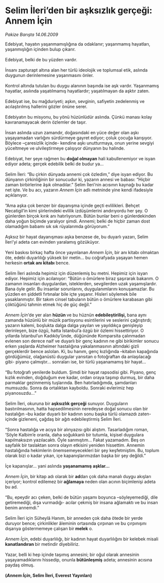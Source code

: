 # Selim İleri’den bir aşksızlık gerçeği: Annem İçin

*Pakize Barışta 14.06.2009*

<div class="taraf_structure_2col_1zq">
<div class="margen_n">



 <p>Edebiyat, hayatın yaşanmamışlığına da odaklanır; yaşanmamış hayatları, yaşanmışlığın içinden bulup çıkarır. <br/><br/>Edebiyat, belki de bu yüzden vardır. <br/><br/>İnsanı zapturapt altına alan her türlü ideolojik ve toplumsal etik, aslında duygunun derinlemesine yaşanmasını önler. <br/><br/>Kontrol altında tutulan bu duygu alanının başında ise aşk vardır. Yaşanmamış hayatlar, asılında yaşatılmamış hayatlardır; yaşatılmayan da aşktır zaten. <br/><br/>Edebiyat ise, bu mağduriyeti; aşkın, sevginin, safiyetin zedelenmiş ve acılaştırılmış hallerini gözler önüne serer. <br/><br/>Edebiyatın bu misyonu, bu yönü hüzünlüdür aslında. Çünkü manası kolay kavranamayacak derin özlemler de taşır. <br/><br/>İnsan aslında uzun zamandır, doğasındaki en yüce değer olan aşkı yaşayamadan varlığını sürdürmeye gayret ediyor; çoluk çocuğa karışıyor. Böylece –çaresizlik içinde- kendine aşkı unutturmaya, onun yerine sevgiyi yüceltmeye ve ulvileştirmeye çalışıyor dünyanın bu halinde. <br/><br/>Edebiyat, her şeye rağmen bu <b>doğal olmayan</b> hali kabullenemiyor ve isyan ediyor adeta; gerçek edebilik belki de budur ya... <br/><br/>Selim İleri: “Bu çirkin dünyada annemi çok özledim,” diye isyan ediyor. Bu dünyanın çirkinliğinin bir sonucudur ki, yazarın annesi ve babası: “Hiçbir zaman birbirlerine âşık olmadılar.” Selim İleri’nin acısının kaynağı bu kadar net işte. Ve bu acı, yazarın <i>Annem İçin</i> adlı metninde yine kendi ifadesiyle açıklanıyor. <br/><br/>“Ama aşka çok benzer bir dayanışma içinde geçti evlilikleri. Behçet Necatigil’in kimi şiirlerindeki evlilik izdüşümlerini andırıyordu her şey. O günlerden birçok kırık anı hatırlıyorum. Bütün bunlar beni o günlerdekinden daha yoğun biçimde yaralıyor şimdi. Annemi; belki de hiçbir zaman dost olamadığım babamı sık sık rüyalarımda görüyorum.” <br/><br/>Aşksız bir hayat dayanışması aşka benzese de, bu duyarlı yazarı, Selim İleri’yi adeta can evinden yaralamış gözüküyor. <br/><br/>Yeni baskısı birkaç hafta önce yayınlanan <i>Annem İçin</i>, bir anı kitabı olmaktan öte, edebi duyarlılığı yüksek bir metin... bu coğrafyada yaşayan hemen herkesin <b>ortak anı kitabı</b> bence. <br/><br/>Selim İleri aslında hepimiz için düzenlemiş bu metni. Hepimiz için isyan ediyor. Hepimiz için acılanıyor: “Bütün o ömürlere biraz şaşırarak bakarım. O zamanın insanları duygulardan, isteklerden, sevgilerden uzak yaşamışlardır. Bana öyle gelir. Bu insanlar sorunlarını, duygulanımlarını konuşamazlar. Bu yüzden en şiddetli fırtınalar bile içte yaşanır. Hisleri söylemek bile yasaklanmıştır. Bir takım cinsel tabuların bütün o ömürlere karabasan gibi çöktüğünü tahmin etmek hiç de güç değil.”<i> <br/><br/>Annem İçin’</i>de yer alan <b>hüzün </b>ve bu hüznün <b>edebileştirilişi, </b>bana aynı zamanda hüzünlü bir müzik partisyonu esintilerini ve seslerini çağrıştırdı; yazarın kalemi, boşlukta dalga dalga yayılan ve yayıldıkça genişleyip derinleşen, bize özgü, hatta İstanbul’a özgü bir özlemi hissettiriyor. O yıllarda İstanbul’un Kadıköy’ünde, düğününde Komparsita çalınmadan evlenen son derece naif ve duyarlı bir genç kadının ne gibi birikimler sonucu erken yaşlarda Alzheimer hastalığına yakalanmasının altındaki gizli gerçeklerdir bence aslolan. Ki, bu hanım, genç kızlığında –kitabın kapağında gördüğümüz, olağanüstü duygular yansıtan o fotoğraftan da anlaşılacağı gibi- piyano çalmıştır... sonraları ise, bir türlü yaşanamamış bir hayat... <br/><br/>“Bu fotoğrafı yenilerde buldum. Şimdi bir hayat rapsodisi gibi. Piyano, genç kızlık evinden, doğduğum eve kadar, ordan oraya taşınıp durmuş, bir daha parmaklar gezinmemiş tuşlarında. Ben hatırladığımda, şamdanları mumsuzdu. Sonra da ortalıktan kayboldu. Sonraki evlerimiz hep piyanosuzdu...” <br/><br/>Selim İleri, okuruna bir <b>aşksızlık gerçeği</b> sunuyor. Duyguların bastırılmasının, hatta hapsedilmesinin neredeyse doğal sonucu olan bir hastalığın –bu kadar duyarlı bir kadının sonu başka türlü olamazdı zaten- içinde gizleneni, çağdaş bir ağıtı edebileştirmiş Selim İleri. <br/><br/>“Sonra hastalığa ve acıya bir alınyazısı gibi alıştım. Tasarladığım roman, ‘Söyle Kalbim’e oranla, daha soğukkanlı bir tutumla, kişisel duygulara kapılmaksızın yazılacaktı. Öyle sanmıştım... Fakat yazamadım. Beş on sayfalık bir taslaktan sonra olayın etkisini yeniden hissettim. Annemin hastalığında hekimlerin önemsemeyecekleri bir şey keşfetmiştim. Bu, toplum olarak bizi o kadar yıkan, içe kapanışlarımızdan başka bir şey değildi.” <br/><br/>İçe kapanışlar... yani aslında <b>yaşanamamış aşklar...</b><i> <br/><br/>Annem İçin</i>, bir kitap adı olarak bir <b>ad</b>dan çok daha manalı duygu akışları içeriyor; kontrol edilemez bir<b> ağlamaya </b>neden olan acının biçimlenişi adeta bu ad. <br/><br/>“Bu, epeydir acı çeken, belki de bütün yaşamı boyunca –söyleyemediği, dile getiremediği, dışa vurmadığı- acılar çekmiş bir insana ağlamaktı ve bu insan benim annemdi.” <br/><br/>Selim İleri için Süheylâ Hanım, bir anneden çok daha ötede bir yerde duruyor bence; çirkinlikler âleminin ortasında çırpınan ve bu çırpınışını dışarıya göstermemeye çalışan bir<b> melek</b> o. <i><br/><br/>Annem İçin</i>, edebi duyarlılığı, bir kadının hayat duyarlılığını bir kelebek misali <b>kanatlandıran </b>bir metindir diyebiliriz. <br/><br/>Yazar, belli ki hep içinde taşımış annesini; bir oğul olarak annesinin yaşayamadıklarını hissedip, onunla <b>bütünleşmiş</b> adeta; annesinin acısına paydaş olmuş.<b> <br/><br/>(<i>Annem İçin</i>, Selim İleri, Everest Yayınları)</b></p>
<br/>
<br/>
<br/>



<br/>


<div id="taraf_not">
</div>

</div>


</div>
